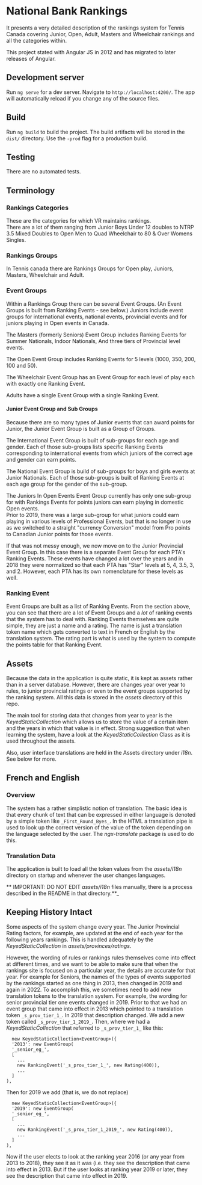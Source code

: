 # National Bank Rankings

It presents a very detailed description of the rankings system for Tennis Canada covering
Junior, Open, Adult, Masters and Wheelchair rankings and all the categories within.

This project stated with Angular JS in 2012 and has migrated to later releases of Angular.

## Development server

Run `ng serve` for a dev server. Navigate to `http://localhost:4200/`.
The app will automatically reload if you change any of the source files.

## Build

Run `ng build` to build the project. The build artifacts will be stored in the `dist/` directory.
Use the `-prod` flag for a production build.

## Testing

There are no automated tests.

## Terminology

### Rankings Categories

These are the categories for which VR maintains rankings.  
There are a lot of them ranging from Junior Boys Under 12 doubles to NTRP 3.5 Mixed Doubles to
Open Men to Quad Wheelchair to 80 & Over Womens Singles.

### Rankings Groups

In Tennis canada there are Rankings Groups for Open play, Juniors,
Masters, Wheelchair and Adult.

### Event Groups

Within a Rankings Group there can be several Event Groups.
(An Event Groups is built from Ranking Events - see below.)
Juniors include event groups for international events, national events, provincial events
and for juniors playing in Open events in Canada.

The Masters (formerly Seniors) Event Group includes Ranking Events for
Summer Nationals, Indoor Nationals, And three tiers of Provincial level events.

The Open Event Group includes Ranking Events for 5 levels (1000, 350, 200, 100 and 50).

The Wheelchair Event Group has an Event Group for each level of play each with exactly one Ranking Event.

Adults have a single Event Group with a single Ranking Event.

#### Junior Event Group and Sub Groups

Because there are so many types of Junior events that can award points for Junior, the Junior Event Group is
built as a Group of Groups.

The International Event Group is built of sub-groups for each age and gender.
Each of those sub-groups lists specific Ranking Events corresponding to international events from which
juniors of the correct age and gender can earn points.

The National Event Group is build of sub-groups for boys and girls events at Junior Nationals.
Each of those sub-groups is built of Ranking Events at each age group for the gender of the sub-group.

The Juniors In Open Events Event Group currently has only one sub-group for with Rankings Events for points
juniors can earn playing in domestic Open events.  
Prior to 2019, there was a large sub-group for what juniors could earn playing in various levels of Professional
Events, but that is no longer in use as we switched to a straight "currency Conversion" model from Pro points
to Canadian Junior points for those events.

If that was not messy enough, we now move on to the Junior Provincial Event Group.
In this case there is a separate Event Group for each PTA's Ranking Events.
These events have changed a lot over the years and in 2018 they were normalized so
that each PTA has "Star" levels at 5, 4, 3.5, 3, and 2.
However, each PTA has its own nomenclature for these levels as well.

### Ranking Event

Event Groups are built as a list of Ranking Events.
From the section above, you can see that there are a lot of Event Groups and a *lot* of ranking
events that the system has to deal with.
Ranking Events themselves are quite simple, they are just a name and a rating.
The name is just a translation token name which gets converted to text in French
or English by the translation system.
The rating part is what is used by the system to compute the points table for that Ranking Event.

## Assets

Because the data in the application is quite static, it is kept as assets rather than
in a server database.
However, there are changes year over year to rules, to junior provincial ratings or even
to the event groups supported by the ranking system.
All this data is stored in the *assets* directory of this repo.

The main tool for storing data that changes from year to year is the *KeyedStaticCollection*
which allows us to store the value of a certain item and the years in which that value
is in effect. Strong suggestion that when learning the system, have a look at the
*KeyedStaticCollection* Class as it is used throughout the assets.

Also, user interface translations are held in the Assets directory under *i18n*.
See below for more.

## French and English

### Overview

The system has a rather simplistic notion of translation.
The basic idea is that every chunk of text that can be expressed in either language
is denoted by a simple token like `_First_Round_Byes_`.
In the HTML a translation pipe is used to look up the correct version
of the value of the token depending on the language selected by the user.
The *ngx-translate* package is used to do this.

### Translation Data

The application is built to load all the token values from the *assets/i18n* directory
on startup and whenever the user changes languages.

** IMPORTANT: DO NOT EDIT *assets/i18n* files manually, there is a process described in the README in that directory.**_

## Keeping History Intact

Some aspects of the system change every year. The Junior Provincial Rating factors, for example,
are updated at the end of each year for the following years rankings.
This is handled adequately by the *KeyedStaticCollection* in *assets/provinces/ratings*.

However, the wording of rules or rankings rules themselves come into effect at different times, and
we want to be able to make sure that when the rankings site is focused on a particular year, the
details are accurate for that year.
For example for Seniors, the names of the types of events
supported by the rankings started as one thing in 2013, then changed in 2019 and again in 2022.
To accomplish this, we sometimes need to add new translation tokens to the translation system.
For example, the wording for senior provincial tier one events changed in 2019.
Prior to that we had an event group that came into effect in 2013 which pointed to a
translation token `_s_prov_tier_1_`.
In 2019 that description changed.
We add a new token called
`_s_prov_tier_1_2019_`.
Then, where we had a *KeyedStaticCollection* that referred to `_s_prov_tier_1_` like this:

```shell
  new KeyedStaticCollection<EventGroup>({
  '2013': new EventGroup(
  '_senior_eg_',
  [
    ...  
    new RankingEvent('_s_prov_tier_1_', new Rating(400)),
    ...
  ]
),
```

Then for 2019 we add (that is, we do not replace)
```shell
  new KeyedStaticCollection<EventGroup>({
  '2019': new EventGroup(
  '_senior_eg_',
  [
    ...  
    new RankingEvent('_s_prov_tier_1_2019_', new Rating(400)),
    ...
  ]
),
```
Now if the user elects to look at the ranking year 2016 (or any year from 2013 to 2018), they see it as it was (i.e. they
see the description that came into effect in 2013. 
But if the user looks at ranking year 2019 or later, they see the description that came into effect in 2019.





